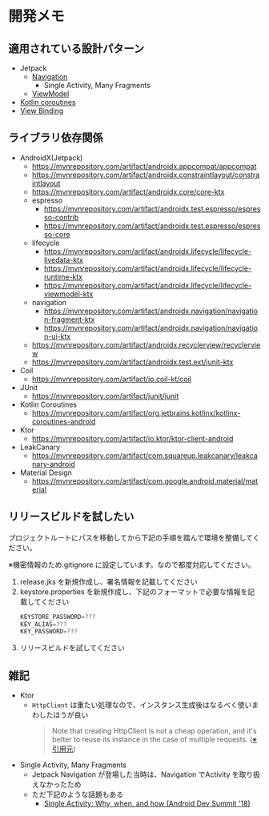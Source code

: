 # 開発メモ
## 適用されている設計パターン
* Jetpack
    * [Navigation](https://developer.android.com/guide/navigation)
        * Single Activity, Many Fragments
    * [ViewModel](https://developer.android.com/topic/libraries/architecture/viewmodel)
* [Kotlin coroutines](https://developer.android.com/kotlin/coroutines)
* [View Binding](https://developer.android.com/topic/libraries/view-binding)



## ライブラリ依存関係
* AndroidX(Jetpack)
    * https://mvnrepository.com/artifact/androidx.appcompat/appcompat
    * https://mvnrepository.com/artifact/androidx.constraintlayout/constraintlayout
    * https://mvnrepository.com/artifact/androidx.core/core-ktx
    * espresso
        * https://mvnrepository.com/artifact/androidx.test.espresso/espresso-contrib
        * https://mvnrepository.com/artifact/androidx.test.espresso/espresso-core
    * lifecycle
        * https://mvnrepository.com/artifact/androidx.lifecycle/lifecycle-livedata-ktx
        * https://mvnrepository.com/artifact/androidx.lifecycle/lifecycle-runtime-ktx
        * https://mvnrepository.com/artifact/androidx.lifecycle/lifecycle-viewmodel-ktx
    * navigation
        * https://mvnrepository.com/artifact/androidx.navigation/navigation-fragment-ktx
        * https://mvnrepository.com/artifact/androidx.navigation/navigation-ui-ktx
    * https://mvnrepository.com/artifact/androidx.recyclerview/recyclerview
    * https://mvnrepository.com/artifact/androidx.test.ext/junit-ktx
* Coil
    * https://mvnrepository.com/artifact/io.coil-kt/coil
* JUnit
    * https://mvnrepository.com/artifact/junit/junit
* Kotlin Coroutines
    * https://mvnrepository.com/artifact/org.jetbrains.kotlinx/kotlinx-coroutines-android
* Ktor
    * https://mvnrepository.com/artifact/io.ktor/ktor-client-android
* LeakCanary
    * https://mvnrepository.com/artifact/com.squareup.leakcanary/leakcanary-android
* Material Design
    * https://mvnrepository.com/artifact/com.google.android.material/material



## リリースビルドを試したい
プロジェクトルートにパスを移動してから下記の手順を踏んで環境を整備してください。

※機密情報のため.gitignore に設定しています。なので都度対応してください。

1. release.jks を新規作成し、署名情報を記載してください
1. keystore.properties を新規作成し、下記のフォーマットで必要な情報を記載してください
    ``` gradle
    KEYSTORE_PASSWORD=???
    KEY_ALIAS=???
    KEY_PASSWORD=???
    ```
1. リリースビルドを試してください



## 雑記
* Ktor
    * `HttpClient` は重たい処理なので、インスタンス生成後はなるべく使いまわしたほうが良い
        > Note that creating HttpClient is not a cheap operation, and it's better to reuse its instance in the case of multiple requests. ([※引用元](https://ktor.io/docs/create-client.html#close-client))
* Single Activity, Many Fragments
    * Jetpack Navigation が登場した当時は、Navigation でActivity を取り扱えなかったため
    * ただ下記のような話題もある
        * [Single Activity: Why, when, and how (Android Dev Summit '18)](https://www.youtube.com/watch?v=2k8x8V77CrU)
